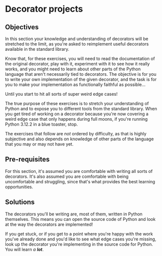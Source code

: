 # Decorator projects

## Objectives

In this section your knowledge and understanding of decorators will be stretched to the limit, as you're asked to reimplement useful decorators available in the standard library.

Know that, for these exercises, you will need to read the documentation of the original decorator, play with it, experiment with it to see how it really works, and you might need to learn about other parts of the Python language that aren't necessarily tied to decorators.
The objective is for you to write your own implementation of the given decorator, and the task is for you to make your implementation as functionally faithful as possible...

Until you start to hit all sorts of super weird edge cases!

The true purpose of these exercises is to stretch your understanding of Python and to expose you to different tools from the standard library.
When you get tired of working on a decorator because you're now covering a weird edge case that only happens during full moons, if you're running Python 3.12.2 in a blue toaster, stop.

The exercises that follow are _not_ ordered by difficulty, as that is highly subjective and also depends on knowledge of other parts of the language that you may or may not have yet.

## Pre-requisites

For this section, it's assumed you are comfortable with writing all sorts of decorators.
It's also assumed you are comfortable with being uncomfortable and struggling, since that's what provides the best learning opportunities.

## Solutions

The decorators you'll be writing are, most of them, written in Python themselves.
This means you can open the source code of Python and look at the way the decorators are implemented!

If you get stuck, or if you get to a point where you're happy with the work you've already done and you'd like to see what edge cases you're missing, look up the decorator you're implementing in the source code for Python.
You will learn _a **lot**_.

